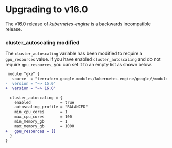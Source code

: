 # Upgrading to v16.0

The v16.0 release of *kubernetes-engine* is a backwards incompatible release.

### cluster_autoscaling modified
The `cluster_autoscaling` variable has been modified to require a `gpu_resources` value. If you have enabled `cluster_autoscaling` and do not require `gpu_resources`, you can set it to an empty list as shown below.

```diff
 module "gke" {
   source  = "terraform-google-modules/kubernetes-engine/google//modules/private-cluster"
-  version = "~> 15.0"
+  version = "~> 16.0"

  cluster_autoscaling = {
    enabled             = true
    autoscaling_profile = "BALANCED"
    min_cpu_cores       = 1
    max_cpu_cores       = 100
    min_memory_gb       = 1
    max_memory_gb       = 1000
+   gpu_resources = []
  }
}
```
